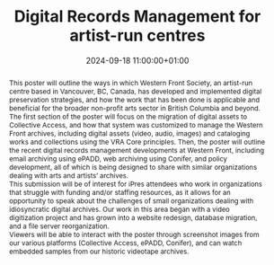 ---
abstract: "This poster will outline the ways in which Western Front Society, an artist-run
  centre based in Vancouver, BC, Canada, has developed and implemented digital preservation
  strategies, and how the work that has been done is applicable and beneficial for
  the broader non-profit arts sector in British Columbia and beyond. The first section
  of the poster will focus on the migration of digital assets to Collective Access,
  and how that system was customized to manage the Western Front archives, including
  digital assets (video, audio, images) and cataloging works and collections using
  the VRA Core principles. Then, the poster will outline the recent digital records
  management developments at Western Front, including email archiving using ePADD,
  web archiving using Conifer, and policy development, all of which is being designed
  to share with similar organizations dealing with arts and artists’ archives. \n\nThis
  submission will be of interest for iPres attendees who work in organizations that
  struggle with funding and/or staffing resources, as it allows for an opportunity
  to speak about the challenges of small organizations dealing with idiosyncratic
  digital archives. Our work in this area began with a video digitization project
  and has grown into a website redesign, database migration, and a file server reorganization.
  \n\nViewers will be able to interact with the poster through screenshot images from
  our various platforms (Collective Access, ePADD, Conifer), and can watch embedded
  samples from our historic videotape archives."
creators:
- Andres Resto-Spotts
date: 2024-09-18 11:00:00+01:00
document_url: https://doi.org/10.5281/zenodo.13507914
grand_parent: iPRES
institutions: []
keywords:
- information management principles
- start 2 preserve
landing_page_url: https://zenodo.org/records/13507914
language: eng
layout: publication
license: Creative Commons Attribution 4.0 (CC-BY-4.0)
notes_url: ''
parent: iPRES 2024
publication_type: poster
size: null
slides_url: ''
source_name: iPRES
stream_url: ''
title: Digital Records Management for artist-run centres
year: 2024
---